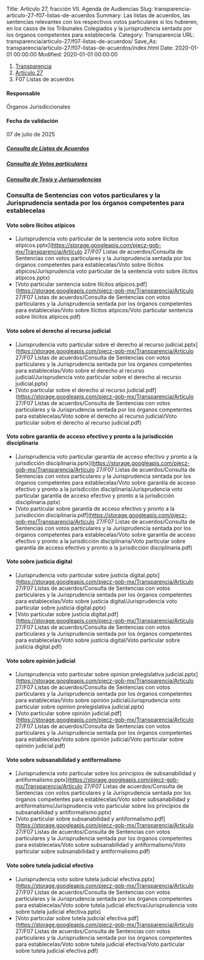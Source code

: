 Title: Artículo 27, fracción VII. Agenda de Audiencias
Slug: transparencia-articulo-27-f07-listas-de-acuerdos
Summary: Las listas de acuerdos, las sentencias relevantes con los respectivos votos particulares si los hubieren, en los casos de los Tribunales Colegiados y la jurisprudencia sentada por los órganos competentes para establecerla.
Category: Transparencia
URL: transparencia/articulo-27/f07-listas-de-acuerdos/
Save_As: transparencia/articulo-27/f07-listas-de-acuerdos/index.html
Date: 2020-01-01 00:00:00
Modified: 2020-01-01 00:00:00


<nav aria-label="breadcrumb">
<ol class="breadcrumb">
<li class="breadcrumb-item"><a href="../../">Transparencia</a></li>
<li class="breadcrumb-item"><a href="../">Artículo 27</a></li>
<li class="breadcrumb-item active" aria-current="page">F07 Listas de acuerdos</li>
</ol>
</nav>


#### Responsable

Órganos Jurisdiccionales


#### Fecha de validación

07 de julio de 2025


##### <i class="fa fa-arrow-right"></i>[Consulta de Listas de Acuerdos](https://www.pjecz.gob.mx/consultas/listas-de-acuerdos/#gsc.tab=0)

##### <i class="fa fa-arrow-right"></i>[Consulta de Votos particulares](https://www.pjecz.gob.mx/sesiones/votos-particulares/)

##### <i class="fa fa-arrow-right"></i>[Consulta de Tesis y Jurisprudencias](https://www.pjecz.gob.mx/consultas/tesis-jurisprudencias/)

### Consulta de Sentencias con votos particulares y la Jurisprudencia sentada por los órganos competentes para establecelas


#### Voto sobre Ilícitos atípicos

- [Jurisprudencia voto particular  de la sentencia voto sobre ilícitos atípicos.pptx](https://storage.googleapis.com/pjecz-gob-mx/Transparencia/Artículo 27/F07 Listas de acuerdos/Consulta de Sentencias con votos particulares y la Jurisprudencia sentada por los órganos competentes para establecelas/Voto sobre Ilícitos atípicos/Jurisprudencia voto particular  de la sentencia voto sobre ilícitos atípicos.pptx)
- [Voto particular sentencia sobre Ilícitos atípicos.pdf](https://storage.googleapis.com/pjecz-gob-mx/Transparencia/Artículo 27/F07 Listas de acuerdos/Consulta de Sentencias con votos particulares y la Jurisprudencia sentada por los órganos competentes para establecelas/Voto sobre Ilícitos atípicos/Voto particular sentencia sobre Ilícitos atípicos.pdf)


#### Voto sobre el derecho al recurso judicial

- [Jurisprudencia voto particular  sobre el derecho al recurso judicial.pptx](https://storage.googleapis.com/pjecz-gob-mx/Transparencia/Artículo 27/F07 Listas de acuerdos/Consulta de Sentencias con votos particulares y la Jurisprudencia sentada por los órganos competentes para establecelas/Voto sobre el derecho al recurso judicial/Jurisprudencia voto particular  sobre el derecho al recurso judicial.pptx)
- [Voto particular  sobre el derecho al recurso judicial.pdf](https://storage.googleapis.com/pjecz-gob-mx/Transparencia/Artículo 27/F07 Listas de acuerdos/Consulta de Sentencias con votos particulares y la Jurisprudencia sentada por los órganos competentes para establecelas/Voto sobre el derecho al recurso judicial/Voto particular  sobre el derecho al recurso judicial.pdf)


#### Voto sobre garantía de acceso efectivo y pronto a la jurisdicción disciplinaria

- [Jurisprudencia voto particular  garantía de acceso efectivo y pronto a la jurisdicción disciplinaria.pptx](https://storage.googleapis.com/pjecz-gob-mx/Transparencia/Artículo 27/F07 Listas de acuerdos/Consulta de Sentencias con votos particulares y la Jurisprudencia sentada por los órganos competentes para establecelas/Voto sobre garantía de acceso efectivo y pronto a la jurisdicción disciplinaria/Jurisprudencia voto particular  garantía de acceso efectivo y pronto a la jurisdicción disciplinaria.pptx)
- [Voto particular  sobre garantía de acceso efectivo y pronto a la jurisdicción disciplinaria.pdf](https://storage.googleapis.com/pjecz-gob-mx/Transparencia/Artículo 27/F07 Listas de acuerdos/Consulta de Sentencias con votos particulares y la Jurisprudencia sentada por los órganos competentes para establecelas/Voto sobre garantía de acceso efectivo y pronto a la jurisdicción disciplinaria/Voto particular  sobre garantía de acceso efectivo y pronto a la jurisdicción disciplinaria.pdf)


#### Voto sobre justicia digital

- [Jurisprudencia voto particular sobre justicia digital.pptx](https://storage.googleapis.com/pjecz-gob-mx/Transparencia/Artículo 27/F07 Listas de acuerdos/Consulta de Sentencias con votos particulares y la Jurisprudencia sentada por los órganos competentes para establecelas/Voto sobre justicia digital/Jurisprudencia voto particular sobre justicia digital.pptx)
- [Voto particular sobre justicia digital.pdf](https://storage.googleapis.com/pjecz-gob-mx/Transparencia/Artículo 27/F07 Listas de acuerdos/Consulta de Sentencias con votos particulares y la Jurisprudencia sentada por los órganos competentes para establecelas/Voto sobre justicia digital/Voto particular sobre justicia digital.pdf)


#### Voto sobre opinión judicial

- [Jurisprudencia voto particular sobre opinion prelegislativa judicial.pptx](https://storage.googleapis.com/pjecz-gob-mx/Transparencia/Artículo 27/F07 Listas de acuerdos/Consulta de Sentencias con votos particulares y la Jurisprudencia sentada por los órganos competentes para establecelas/Voto sobre opinión judicial/Jurisprudencia voto particular sobre opinion prelegislativa judicial.pptx)
- [Voto particular  sobre opinión judicial.pdf](https://storage.googleapis.com/pjecz-gob-mx/Transparencia/Artículo 27/F07 Listas de acuerdos/Consulta de Sentencias con votos particulares y la Jurisprudencia sentada por los órganos competentes para establecelas/Voto sobre opinión judicial/Voto particular  sobre opinión judicial.pdf)


#### Voto sobre subsanabilidad y antiformalismo

- [Jurisprudencia voto particular sobre los principios de subsanabilidad y antiformalismo.pptx](https://storage.googleapis.com/pjecz-gob-mx/Transparencia/Artículo 27/F07 Listas de acuerdos/Consulta de Sentencias con votos particulares y la Jurisprudencia sentada por los órganos competentes para establecelas/Voto sobre subsanabilidad y antiformalismo/Jurisprudencia voto particular sobre los principios de subsanabilidad y antiformalismo.pptx)
- [Voto particular sobre subsanabilidad y antiformalismo.pdf](https://storage.googleapis.com/pjecz-gob-mx/Transparencia/Artículo 27/F07 Listas de acuerdos/Consulta de Sentencias con votos particulares y la Jurisprudencia sentada por los órganos competentes para establecelas/Voto sobre subsanabilidad y antiformalismo/Voto particular sobre subsanabilidad y antiformalismo.pdf)


#### Voto sobre tutela judicial efectiva

- [Jurisprudencia voto sobre tutela judicial efectiva.pptx](https://storage.googleapis.com/pjecz-gob-mx/Transparencia/Artículo 27/F07 Listas de acuerdos/Consulta de Sentencias con votos particulares y la Jurisprudencia sentada por los órganos competentes para establecelas/Voto sobre tutela judicial efectiva/Jurisprudencia voto sobre tutela judicial efectiva.pptx)
- [Voto particular sobre tutela judicial efectiva.pdf](https://storage.googleapis.com/pjecz-gob-mx/Transparencia/Artículo 27/F07 Listas de acuerdos/Consulta de Sentencias con votos particulares y la Jurisprudencia sentada por los órganos competentes para establecelas/Voto sobre tutela judicial efectiva/Voto particular sobre tutela judicial efectiva.pdf)
